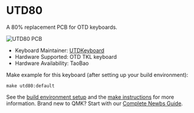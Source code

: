 # UTD80

A 80% replacement PCB for OTD keyboards.

![UTD80 PCB](https://i.imgur.com/U0X8XmAl.jpg)


* Keyboard Maintainer: [UTDKeyboard](https://github.com/utdkeyboard)
* Hardware Supported: OTD TKL keyboard
* Hardware Availability: TaoBao

Make example for this keyboard (after setting up your build environment):

    make utd80:default

See the [build environment setup](https://docs.qmk.fm/#/getting_started_build_tools) and the [make instructions](https://docs.qmk.fm/#/getting_started_make_guide) for more information. Brand new to QMK? Start with our [Complete Newbs Guide](https://docs.qmk.fm/#/newbs).
